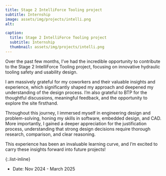 ```yaml
---
title: Stage 2 IntelliForce Tooling project
subtitle: Internship
image: assets/img/projects/intelli.png
alt: 

caption:
  title: Stage 2 IntelliForce Tooling project
  subtitle: Internship
  thumbnail: assets/img/projects/intelli.png
---
```

Over the past few months, I’ve had the incredible opportunity to contribute to the Stage 2 IntelliForce Tooling project, focusing on innovative hydraulic tooling safety and usability design.

I am massively grateful for my coworkers and their valuable insights and experience, which significantly shaped my approach and deepened my understanding of the design process. I’m also grateful to BTP for the thoughtful discussions, meaningful feedback, and the opportunity to explore the site firsthand.

Throughout this journey, I immersed myself in engineering design and problem-solving, honing my skills in software, embedded design, and CAD. More importantly, I gained a deeper appreciation for the justification process, understanding that strong design decisions require thorough research, comparison, and clear reasoning.

This experience has been an invaluable learning curve, and I’m excited to carry these insights forward into future projects!

{:.list-inline}
- Date: Nov 2024 - March 2025
<!-- - Client: Window
- Category: Photography -->

